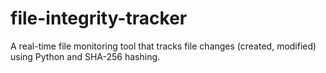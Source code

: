 # file-integrity-tracker
A real-time file monitoring tool that tracks file changes (created, modified) using Python and SHA-256 hashing.
